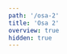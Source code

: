 ```yaml
---
path: '/osa-2'
title: 'Osa 2'
overview: true
hidden: true
---
```


<pages-in-this-section></pages-in-this-section>

<exercises-in-this-section></exercises-in-this-section>
